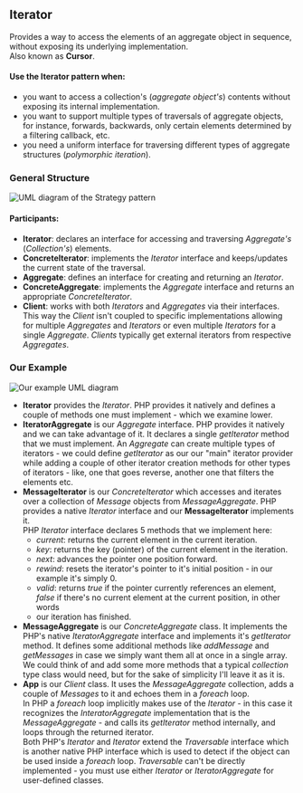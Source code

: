 ## Iterator

Provides a way to access the elements of an aggregate object in sequence,
without exposing its underlying implementation.  
Also known as **Cursor**.

#### Use the Iterator pattern when:

- you want to access a collection's (_aggregate object's_) contents without
  exposing its internal implementation.
- you want to support multiple types of traversals of aggregate objects, for
  instance, forwards, backwards, only certain elements determined by a filtering
  callback, etc.
- you need a uniform interface for traversing different types of aggregate
  structures (_polymorphic iteration_).

### General Structure

![UML diagram of the Strategy pattern][1]

#### Participants:

- **Iterator**: declares an interface for accessing and traversing _Aggregate's_ 
  (_Collection's_) elements.
- **ConcreteIterator**: implements the _Iterator_ interface and keeps/updates the
  current state of the traversal.
- **Aggregate**: defines an interface for creating and returning an _Iterator_.
- **ConcreteAggregate**: implements the _Aggregate_ interface and returns an
  appropriate _ConcreteIterator_.
- **Client**: works with both _Iterators_ and _Aggregates_ via their
  interfaces. This way the _Client_ isn't coupled to specific implementations
  allowing for multiple _Aggregates_ and _Iterators_ or even multiple
  _Iterators_ for a single _Aggregate_. _Clients_ typically get external iterators
  from respective _Aggregates_.

### Our Example

![Our example UML diagram][2]

- **Iterator** provides the _Iterator_. PHP provides it natively and defines
  a couple of methods one must implement - which we examine lower.
- **IteratorAggregate** is our _Aggregate_ interface. PHP provides it natively
  and we can take advantage of it. It declares a single _getIterator_ method that
  we must implement. An _Aggregate_ can create multiple types of iterators - we
  could define _getIterator_ as our our "main" iterator provider while adding a
  couple of other iterator creation methods for other types of iterators - like,
  one that goes reverse, another one that filters the elements etc.
- **MessageIterator** is our _ConcreteIterator_ which accesses and iterates over
  a collection of _Message_ objects from _MessageAggregate_. PHP provides
  a native _Iterator_ interface and our **MessageIterator** implements it.  
  PHP _Iterator_ interface declares 5 methods that we implement here:
  - _current_: returns the current element in the current iteration.
  - _key_: returns the key (pointer) of the current element in the iteration.
  - _next_: advances the pointer one position forward.
  - _rewind_: resets the iterator's pointer to it's initial position - in our
  example it's simply 0.
  - _valid_: returns _true_ if the pointer currently references an element,
  _false_ if there's no current element at the current position, in other words
  - our iteration has finished.
- **MessageAggregate** is our _ConcreteAggregate_ class. It implements the PHP's
  native _IteratorAggregate_ interface and implements it's _getIterator_ method. It
  defines some additional methods like _addMessage_ and _getMessages_ in case we
  simply want them all at once in a single array. We could think of and add some
  more methods that a typical _collection_ type class would need, but for the
  sake of simplicity I'll leave it as it is.
- **App** is our _Client_ class. It uses the _MessageAggregate_ collection,
  adds a couple of _Messages_ to it and echoes them in a _foreach_ loop.  
  In PHP a _foreach_ loop implicitly makes use of the _Iterator_ - in this case it
  recognizes the _InteratorAggregate_ implementation that is the
  _MessageAggregate_ - and calls its _getIterator_ method internally, and loops
  through the returned iterator.  
  Both PHP's _Iterator_ and _Iterator_ extend the _Traversable_ interface which
  is another native PHP interface which is used to detect if the object can be
  used inside a _foreach_ loop. _Traversable_  can't be directly implemented -
  you must use either _Iterator_ or _IteratorAggregate_ for user-defined classes.

[1]: https://i.ibb.co/nMwfwQw/Iterator.png
[2]: https://i.ibb.co/g9FW9tc/Iterator-Example.png

